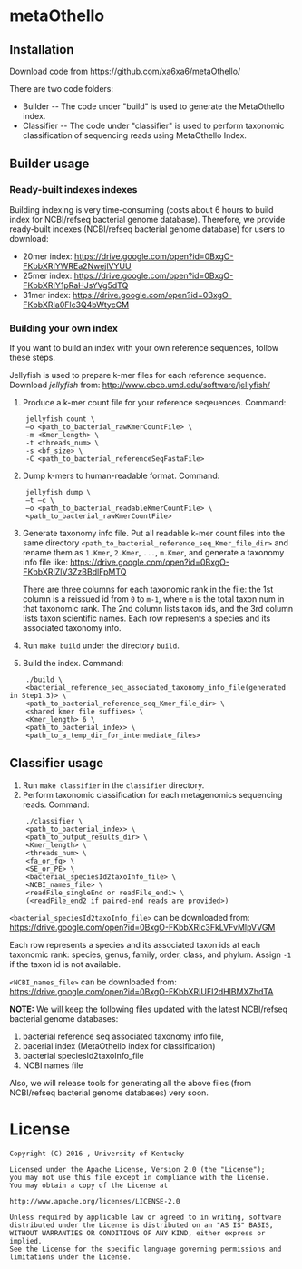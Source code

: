 # metaOthello
## Installation

Download code from https://github.com/xa6xa6/metaOthello/

There are two code folders:

* Builder -- The code under "build" is used to generate the MetaOthello index.
* Classifier -- The code under "classifier" is used to perform taxonomic classification of sequencing reads using MetaOthello Index.

## Builder usage
  
### Ready-built indexes indexes 
Building indexing is very time-consuming (costs about 6 hours to build index for NCBI/refseq bacterial genome database).
Therefore, we provide ready-built indexes (NCBI/refseq bacterial genome database) for users to download:

* 20mer index: https://drive.google.com/open?id=0BxgO-FKbbXRIYWREa2NwejlVYUU
* 25mer index: https://drive.google.com/open?id=0BxgO-FKbbXRIY1pRaHJsYVg5dTQ
* 31mer index: https://drive.google.com/open?id=0BxgO-FKbbXRIa0Flc3Q4bWtycGM

### Building your own index
If you want to build an index with your own reference sequences, follow these steps. 

Jellyfish is used to prepare k-mer files for each reference sequence. Download *jellyfish* from: http://www.cbcb.umd.edu/software/jellyfish/
1. Produce a k-mer count file for your reference seqeuences. Command: 
```
    jellyfish count \
    –o <path_to_bacterial_rawKmerCountFile> \
    -m <Kmer_length> \
    -t <threads_num> \
    -s <bf_size> \
    -C <path_to_bacterial_referenceSeqFastaFile>
```
2. Dump k-mers to human-readable format. Command:
```
    jellyfish dump \
    –t –c \
    –o <path_to_bacterial_readableKmerCountFile> \
    <path_to_bacterial_rawKmerCountFile>
```
3. Generate taxonomy info file.
    Put all readable k-mer count files into the same directory 
    `<path_to_bacterial_reference_seq_Kmer_file_dir>`
    and rename them as `1.Kmer`, `2.Kmer`, `...`, `m.Kmer`, 
    and generate a taxonomy info file like: 
    https://drive.google.com/open?id=0BxgO-FKbbXRIZlV3ZzBBdlFpMTQ
    
    There are three columns for each taxonomic rank in the file: 
    the 1st column is a reissued id from `0` to `m-1`, 
    where `m` is the total taxon num in that taxonomic rank. 
    The 2nd column lists taxon ids, and the 3rd column lists taxon scientific names. 
    Each row represents a species and its associated taxonomy info.

4. Run `make build` under the directory `build`.

5. Build the index. Command:
```
    ./build \
    <bacterial_reference_seq_associated_taxonomy_info_file(generated in Step1.3)> \
    <path_to_bacterial_reference_seq_Kmer_file_dir> \
    <shared kmer file suffixes> \
    <Kmer_length> 6 \
    <path_to_bacterial_index> \
    <path_to_a_temp_dir_for_intermediate_files>
```

## Classifier usage

1. Run `make classifier` in the `classifier` directory. 
2. Perform taxonomic classification for each metagenomics sequencing reads. Command:
```
    ./classifier \
    <path_to_bacterial_index> \
    <path_to_output_results_dir> \
    <Kmer_length> \
    <threads_num> \
    <fa_or_fq> \
    <SE_or_PE> \
    <bacterial_speciesId2taxoInfo_file> \ 
    <NCBI_names_file> \
    <readFile_singleEnd or readFile_end1> \
    (<readFile_end2 if paired-end reads are provided>)
```

  `<bacterial_speciesId2taxoInfo_file>` can be downloaded from: 
  https://drive.google.com/open?id=0BxgO-FKbbXRIc3FkLVFvMlpVVGM    
    
  Each row represents a species and its associated taxon ids at each taxonomic rank:
  species, genus, family, order, class, and phylum. Assign `-1` if the taxon id is not available.

  `<NCBI_names_file>` can be downloaded from: 
  https://drive.google.com/open?id=0BxgO-FKbbXRIUFI2dHlBMXZhdTA

  **NOTE:** We will keep the following files updated with the latest NCBI/refseq bacterial genome databases:

 1. bacterial reference seq associated taxonomy info file,
 2. bacerial index (MetaOthello index for classification)
 3. bacterial speciesId2taxoInfo_file
 4. NCBI names file

  Also, we will release tools for generating all the above files (from NCBI/refseq bacterial genome databases) very soon.

# License

    Copyright (C) 2016-, University of Kentucky
    
    Licensed under the Apache License, Version 2.0 (the "License");
    you may not use this file except in compliance with the License.
    You may obtain a copy of the License at
    
    http://www.apache.org/licenses/LICENSE-2.0
    
    Unless required by applicable law or agreed to in writing, software
    distributed under the License is distributed on an "AS IS" BASIS,
    WITHOUT WARRANTIES OR CONDITIONS OF ANY KIND, either express or implied.
    See the License for the specific language governing permissions and
    limitations under the License.
